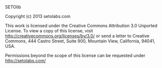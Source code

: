 SETOlib

Copyright (c) 2013 setolabs.com

This work is licensed under the Creative Commons Attribution 3.0 Unported
License. To view a copy of this license, visit
http://creativecommons.org/licenses/by/3.0/ or send a letter to Creative
Commons, 444 Castro Street, Suite 900, Mountain View, California, 94041, USA.

Permissions beyond the scope of this license can be requested under
http://setolabs.com/